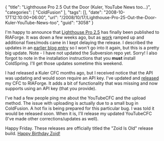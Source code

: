 {
	"title": "Lighthouse Pro 2.5 Out the Door (Kuler, YouTube News too...)",
	"categories": [
		"ColdFusion"
	],
	"tags": [],
	"date": "2008-10-17T12:10:00+06:00",
	"url": "/2008/10/17/Lighthouse-Pro-25-Out-the-Door-Kuler-YouTube-News-too",
	"guid": "3058"
}

I'm happy to announce that <a href="http://lighthousepro.riaforge.org">Lighthouse Pro 2.5</a> has finally been published to RIAForge. It was down a few weeks ago, but as <a href="http://www.broadchoice.com">work</a> ramped up and additional fixes/mods came in I kept delaying the release. I described the updates in an <a href="http://www.raymondcamden.com/index.cfm/2008/9/28/Lighthouse-Pro-25-Beta">earlier blog entry</a> so I won't go into it again, but this is a pretty big update. Note - I have not updated the Subversion repo yet. Sorry! I also forgot to note in the installation instructions that you <b>must</b> install ColdSpring. I'll get those updates sometime this weekend.

I had released a Kuler CFC months ago, but I received notice that the API was updating and would soon require an API key. I've updated and <a href="http://kulercfc.riaforge.org">released</a> my CFC to RIAForge. It adds a bit of functionality that was missing and now supports using an API key (that you provide).

I've had a few people ping me about the YouTubeCFC and the upload method. The issue with uploading is actually due to a small bug in ColdFusion. A hot fix is being prepared for this particular bug. I was told it would be released soon. When it is, I'll release my updated YouTubeCFC (I've made other corrections/updates as well).

Happy Friday. These releases are officially titled the "Zoid Is Old" release build. <a href="http://www.boyzoid.com/blog/index.cfm/2008/10/16/On-Turning-40">Happy Birthday Zoid!</a>